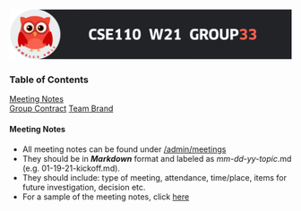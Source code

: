 <img src="/admin/images/group33_header.png" alt="owl" width="700"/>

### Table of Contents
[Meeting Notes](#meeting-notes) <br/>
[Group Contract](#group-contract)
[Team Brand](#team-brand)

#### Meeting Notes
- All meeting notes can be found under [/admin/meetings](https://github.com/ntrappe/cse110-w21-group33/tree/main/admin/meetings)
- They should be in ***Markdown*** format and labeled as *mm-dd-yy-topic*.md (e.g. 01-19-21-kickoff.md).
- They should include: type of meeting, attendance, time/place, items for future investigation, decision etc.
- For a sample of the meeting notes, click [here](https://github.com/ntrappe/cse110-w21-group33/tree/main/admin/meetings/01-18-21-sample.md)




